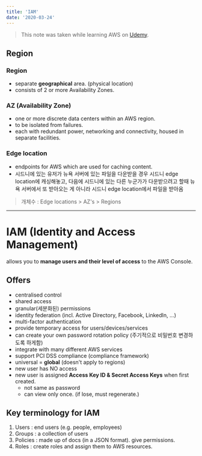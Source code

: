 ```yaml
---
title: 'IAM'
date: '2020-03-24'
---
```


> This note was taken while learning AWS on <a href='https://www.udemy.com/course/aws-certified-solutions-architect-associate/' target='__blank'>Udemy</a>.

## Region

### Region

- separate **geographical** area. (physical location)
- consists of 2 or more Availability Zones.

### AZ (Availability Zone)

- one or more discrete data centers within an AWS region.
- to be isolated from failures.
- each with redundant power, networking and connectivity, housed in separate facilities.

### Edge location

- endpoints for AWS which are used for caching content.
- 시드니에 있는 유저가 뉴욕 서버에 있는 파일을 다운받을 경우 시드니 edge location에 캐싱해놓고, 다음에 시드니에 있는 다른 누군가가 다운받으려고 할때 뉴욕 서버에서 또 받아오는 게 아니라 시드니 edge location에서 파일을 받아옴

> 개체수 : Edge locations > AZ's > Regions

---

# IAM (Identity and Access Management)

allows you to **manage users and their level of access** to the AWS Console.

## Offers

- centralised control
- shared access
- granular(세분화된) permissions
- identity federation (incl. Active Directory, Facebook, LinkedIn, ...)
- multi-factor authentication
- provide temporary access for users/devices/services
- can create your own password rotation policy (주기적으로 비밀번호 변경하도록 하게함)
- integrate with many different AWS services
- support PCI DSS compliance (compliance framework)
- universal = **global** (doesn't apply to regions)
- new user has NO access
- new user is assigned **Access Key ID & Secret Access Keys** when first created.
  - not same as password
  - can view only once. (if lose, must regenerate.)

## Key terminology for IAM

1. <span>Users</span> : end users (e.g. people, employees)
2. <span>Groups</span> : a collection of users
3. <span>Policies</span> : made up of docs (in a JSON format). give permissions.
4. <span>Roles</span> : create roles and assign them to AWS resources.